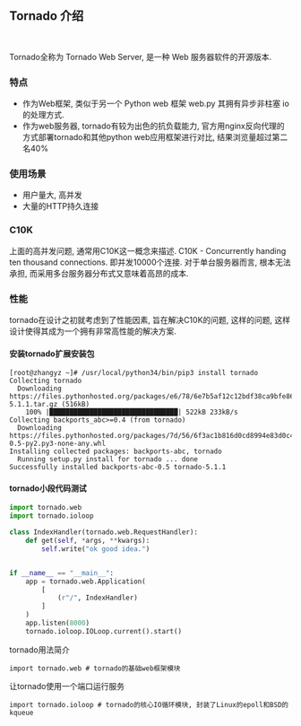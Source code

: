 
## Tornado 介绍

<br/>

Tornado全称为 Tornado Web Server, 是一种 Web 服务器软件的开源版本.

### 特点
* 作为Web框架, 类似于另一个 Python web 框架 web.py 其拥有异步非柱塞 io 的处理方式. 
* 作为web服务器, tornado有较为出色的抗负载能力, 官方用nginx反向代理的方式部署tornado和其他python web应用框架进行对比, 结果浏览量超过第二名40%

### 使用场景
* 用户量大, 高并发
* 大量的HTTP持久连接

### C10K

上面的高并发问题, 通常用C10K这一概念来描述. C10K - Concurrently handing ten thousand connections. 即并发10000个连接. 对于单台服务器而言, 根本无法承担, 而采用多台服务器分布式又意味着高昂的成本.

### 性能

tornado在设计之初就考虑到了性能因素, 旨在解决C10K的问题, 这样的问题, 这样设计使得其成为一个拥有非常高性能的解决方案.


#### 安装tornado扩展安装包

```shell
[root@zhangyz ~]# /usr/local/python34/bin/pip3 install tornado
Collecting tornado
  Downloading https://files.pythonhosted.org/packages/e6/78/6e7b5af12c12bdf38ca9bfe863fcaf53dc10430a312d0324e76c1e5ca426/tornado-5.1.1.tar.gz (516kB)
    100% |████████████████████████████████| 522kB 233kB/s 
Collecting backports_abc>=0.4 (from tornado)
  Downloading https://files.pythonhosted.org/packages/7d/56/6f3ac1b816d0cd8994e83d0c4e55bc64567532f7dc543378bd87f81cebc7/backports_abc-0.5-py2.py3-none-any.whl
Installing collected packages: backports-abc, tornado
  Running setup.py install for tornado ... done
Successfully installed backports-abc-0.5 tornado-5.1.1
```

#### tornado小段代码测试 

```python
import tornado.web
import tornado.ioloop

class IndexHandler(tornado.web.RequestHandler):
    def get(self, *args, **kwargs):
        self.write("ok good idea.")


if __name__ == "__main__":
    app = tornado.web.Application(
        [
            (r"/", IndexHandler)
        ]
    )
    app.listen(8000)
    tornado.ioloop.IOLoop.current().start()
```

tornado用法简介
```shell
import tornado.web # tornado的基础web框架模块
```

让tornado使用一个端口运行服务
```shell
import tornado.ioloop # tornado的核心IO循环模块, 封装了Linux的epoll和BSD的kqueue
```

